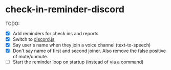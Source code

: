 # check-in-reminder-discord

TODO:

- [x] Add reminders for check ins and reports
- [x] Switch to [discord.js](https://discord.js.org)
- [x] Say user's name when they join a voice channel (text-to-speech)
- [x] Don't say name of first and second joiner. Also remove the false positive of mute/unmute.
- [ ] Start the reminder loop on startup (instead of via a command)
